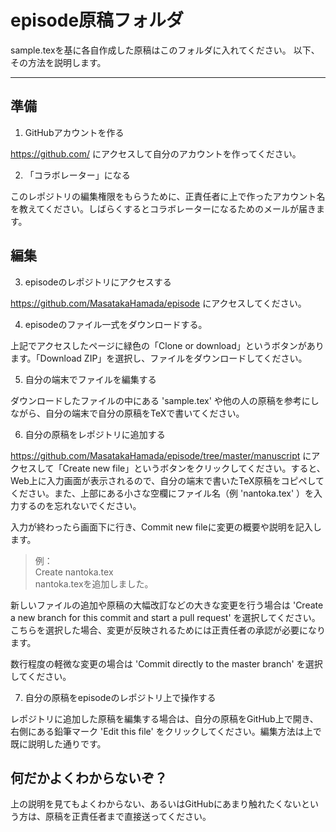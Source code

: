 ﻿# episode原稿フォルダ

sample.texを基に各自作成した原稿はこのフォルダに入れてください。
以下、その方法を説明します。

---

## 準備

1. GitHubアカウントを作る

https://github.com/ にアクセスして自分のアカウントを作ってください。

2. 「コラボレーター」になる

このレポジトリの編集権限をもらうために、正責任者に上で作ったアカウント名を教えてください。しばらくするとコラボレーターになるためのメールが届きます。

## 編集

3. episodeのレポジトリにアクセスする

https://github.com/MasatakaHamada/episode にアクセスしてください。

4. episodeのファイル一式をダウンロードする。

上記でアクセスしたページに緑色の「Clone or download」というボタンがあります。「Download ZIP」を選択し、ファイルをダウンロードしてください。

5. 自分の端末でファイルを編集する

ダウンロードしたファイルの中にある 'sample.tex' や他の人の原稿を参考にしながら、自分の端末で自分の原稿をTeXで書いてください。

6. 自分の原稿をレポジトリに追加する

https://github.com/MasatakaHamada/episode/tree/master/manuscript にアクセスして「Create new file」というボタンをクリックしてください。すると、Web上に入力画面が表示されるので、自分の端末で書いたTeX原稿をコピペしてください。また、上部にある小さな空欄にファイル名（例 'nantoka.tex' ）を入力するのを忘れないでください。

入力が終わったら画面下に行き、Commit new fileに変更の概要や説明を記入します。
>例：  
>Create nantoka.tex  
>nantoka.texを追加しました。

新しいファイルの追加や原稿の大幅改訂などの大きな変更を行う場合は 'Create a new branch for this commit and start a pull request' を選択してください。こちらを選択した場合、変更が反映されるためには正責任者の承認が必要になります。

数行程度の軽微な変更の場合は 'Commit directly to the master branch' を選択してください。

7. 自分の原稿をepisodeのレポジトリ上で操作する

レポジトリに追加した原稿を編集する場合は、自分の原稿をGitHub上で開き、右側にある鉛筆マーク 'Edit this file' をクリックしてください。編集方法は上で既に説明した通りです。

## 何だかよくわからないぞ？

上の説明を見てもよくわからない、あるいはGitHubにあまり触れたくないという方は、原稿を正責任者まで直接送ってください。